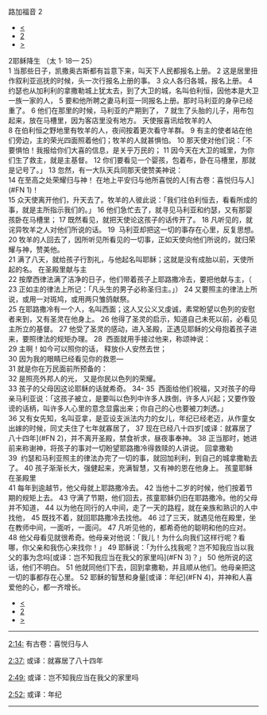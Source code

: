 ﻿





 路加福音 2




* [<](bible/LUK01.md)
* [2](bible/LUK.md)
* [>](bible/LUK03.md)



 
2耶稣降生 （太
1·
18—
25）  
1 当那些日子，凯撒奥古斯都有旨意下来，叫天下人民都报名上册。 
2 这是居里扭作叙利亚巡抚的时候，头一次行报名上册的事。 
3 众人各归各城，报名上册。 
4  约瑟也从加利利的拿撒勒城上犹太去，到了大卫的城，名叫伯利恒，因他本是大卫一族一家的人， 
5 要和他所聘之妻马利亚一同报名上册。那时马利亚的身孕已经重了。 
6 他们在那里的时候，马利亚的产期到了， 
7 就生了头胎的儿子，用布包起来，放在马槽里，因为客店里没有地方。 天使报喜讯给牧羊的人  
8 在伯利恒之野地里有牧羊的人，夜间按着更次看守羊群。 
9 有主的使者站在他们旁边，主的荣光四面照着他们；牧羊的人就甚惧怕。 
10 那天使对他们说：「不要惧怕！我报给你们大喜的信息，是关乎万民的； 
11 因今天在大卫的城里，为你们生了救主，就是主基督。 
12 你们要看见一个婴孩，包着布，卧在马槽里，那就是记号了。」 
13 忽然，有一大队天兵同那天使赞美神说：  
14 在至高之处荣耀归与神！ 在地上平安归与他所喜悦的人[有古卷：喜悦归与人](#FN
1)！  
15 众天使离开他们，升天去了。牧羊的人彼此说：「我们往伯利恒去，看看所成的事，就是主所指示我们的。」 
16 他们急忙去了，就寻见马利亚和约瑟，又有那婴孩卧在马槽里； 
17 既然看见，就把天使论这孩子的话传开了。 
18 凡听见的，就诧异牧羊之人对他们所说的话。 
19  马利亚却把这一切的事存在心里，反复思想。 
20 牧羊的人回去了，因所听见所看见的一切事，正如天使向他们所说的，就归荣耀与神，赞美他。  
21 满了八天，就给孩子行割礼，与他起名叫耶稣；这就是没有成胎以前，天使所起的名。 在圣殿里献与主  
22 按摩西律法满了洁净的日子，他们带着孩子上耶路撒冷去，要把他献与主，（ 
23 正如主的律法上所记：「凡头生的男子必称圣归主。」） 
24 又要照主的律法上所说，或用一对斑鸠，或用两只雏鸽献祭。  
25 在耶路撒冷有一个人，名叫西面；这人又公义又虔诚，素常盼望以色列的安慰者来到，又有圣灵在他身上。 
26 他得了圣灵的启示，知道自己未死以前，必看见主所立的基督。 
27 他受了圣灵的感动，进入圣殿，正遇见耶稣的父母抱着孩子进来，要照律法的规矩办理。 
28  西面就用手接过他来，称颂神说：  
29 主啊！如今可以照你的话， 释放仆人安然去世；  
30 因为我的眼睛已经看见你的救恩—  
31 就是你在万民面前所预备的：  
32 是照亮外邦人的光， 又是你民以色列的荣耀。  
33 孩子的父母因这论耶稣的话就希奇。 
34-
35  西面给他们祝福，又对孩子的母亲马利亚说：「这孩子被立，是要叫以色列中许多人跌倒，许多人兴起；又要作毁谤的话柄，叫许多人心里的意念显露出来；你自己的心也要被刀刺透。」  
36 又有女先知，名叫亚拿，是亚设支派法内力的女儿，年纪已经老迈，从作童女出嫁的时候，同丈夫住了七年就寡居了， 
37 现在已经八十四岁[或译：就寡居了八十四年](#FN
2)，并不离开圣殿，禁食祈求，昼夜事奉神。 
38 正当那时，她进前来称谢神，将孩子的事对一切盼望耶路撒冷得救赎的人讲说。 回拿撒勒  
39  约瑟和马利亚照主的律法办完了一切的事，就回加利利，到自己的城拿撒勒去了。 
40 孩子渐渐长大，强健起来，充满智慧，又有神的恩在他身上。 孩童耶稣在圣殿里  
41 每年到逾越节，他父母就上耶路撒冷去。 
42 当他十二岁的时候，他们按着节期的规矩上去。 
43 守满了节期，他们回去，孩童耶稣仍旧在耶路撒冷。他的父母并不知道， 
44 以为他在同行的人中间，走了一天的路程，就在亲族和熟识的人中找他， 
45 既找不着，就回耶路撒冷去找他。 
46 过了三天，就遇见他在殿里，坐在教师中间，一面听，一面问。 
47 凡听见他的，都希奇他的聪明和他的应对。 
48 他父母看见就很希奇。他母亲对他说：「我儿！为什么向我们这样行呢？看哪，你父亲和我伤心来找你！」 
49 耶稣说：「为什么找我呢？岂不知我应当以我父的事为念吗[或译：岂不知我应当在我父的家里吗](#FN
3)？」 
50 他所说的这话，他们不明白。 
51 他就同他们下去，回到拿撒勒，并且顺从他们。他母亲把这一切的事都存在心里。 
52 耶稣的智慧和身量[或译：年纪](#FN
4)，并神和人喜爱他的心，都一齐增长。 
* [<](bible/LUK01.md)
* [2](bible/LUK.md)
* [>](bible/LUK03.md)





---


[2:14:](#V14)
有古卷：喜悦归与人


[2:37:](#V37)
或译：就寡居了八十四年


[2:49:](#V49)
或译：岂不知我应当在我父的家里吗


[2:52:](#V52)
或译：年纪




---









